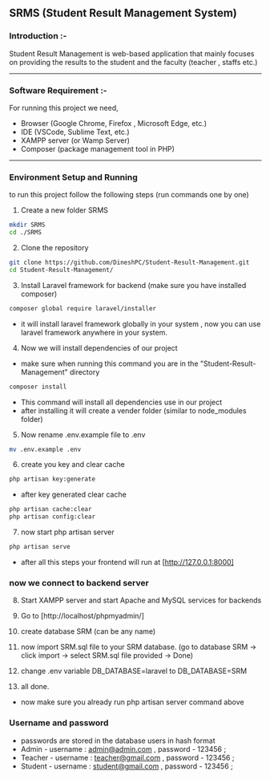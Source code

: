 ## SRMS (Student Result Management System)

### Introduction :- 
Student Result Management is web-based application that mainly focuses on providing the results to the student and the faculty (teacher , staffs etc.)

---
### Software Requirement :-
For running this project we need,

- Browser (Google Chrome, Firefox , Microsoft Edge, etc.)
- IDE  (VSCode,  Sublime Text, etc.)
- XAMPP server (or Wamp Server)
- Composer (package management tool in PHP)

----

### Environment Setup and Running
to run this project follow the following steps (run commands one by one)

1. Create a new folder SRMS
```bash
mkdir SRMS
cd ./SRMS
```

2. Clone the repository
```bash
git clone https://github.com/DineshPC/Student-Result-Management.git
cd Student-Result-Management/
```
3. Install Laravel framework for backend 
(make sure you have installed composer)
```bash
composer global require laravel/installer
```
- it will install laravel framework globally in your system , now you can use laravel framework anywhere in your system.

4. Now we will install dependencies of our project
- make sure when running this command you are in the "Student-Result-Management" directory
```bash
composer install
```
- This command will install all dependencies use in our project 
- after installing it will create a vender folder (similar to node_modules folder)

5. Now rename .env.example file to .env
```bash
mv .env.example .env
```

6. create you key and clear cache
```bash
php artisan key:generate
```
- after key generated clear cache
```bash
php artisan cache:clear 
php artisan config:clear
```

7. now start php artisan server
```bash
php artisan serve
```

- after all this steps your frontend will run at [http://127.0.0.1:8000]


### now we connect to backend server 
8. Start XAMPP server and start Apache and MySQL services for backends

8. Go to [http://localhost/phpmyadmin/]

10. create database SRM (can be any name)

11. now import SRM.sql file to your SRM database. (go to database SRM -> click import -> select SRM.sql file provided -> Done)

12. change .env variable DB_DATABASE=laravel to DB_DATABASE=SRM

13. all done. 
- now make sure you already run php artisan server command above

### Username and password

- passwords are stored in the database users in hash format 
- Admin - username : <a name="admin">admin@admin.com</a> , password - 123456 ;
- Teacher - username : teacher@gmail.com , password - 123456 ;
- Student - username : student@gmail.com , password - 123456 ;

